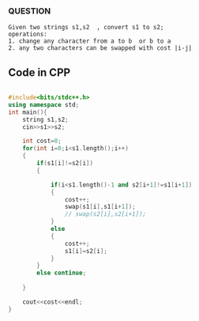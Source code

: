 ### QUESTION

    Given two strings s1,s2  , convert s1 to s2;
    operations:
    1. change any character from a to b  or b to a
    2. any two characters can be swapped with cost |i-j|

## Code in CPP
```.cpp

#include<bits/stdc++.h>
using namespace std;
int main(){
    string s1,s2;
    cin>>s1>>s2;

    int cost=0;
    for(int i=0;i<s1.length();i++)
    {
        if(s1[i]!=s2[i])
        {

            if(i<s1.length()-1 and s2[i+1]!=s1[i+1])
            {
                cost++;
                swap(s1[i],s1[i+1]);
                // swap(s2[i],s2[i+1]);
            }
            else 
            {
                cost++;
                s1[i]=s2[i];
            }
        }
        else continue;
        
    }

    cout<<cost<<endl;
}

```
